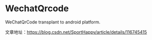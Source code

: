 # WechatQrcode
WeChatQrCode transplant to android platform.

文章地址：https://blog.csdn.net/SportHappy/article/details/116745415
